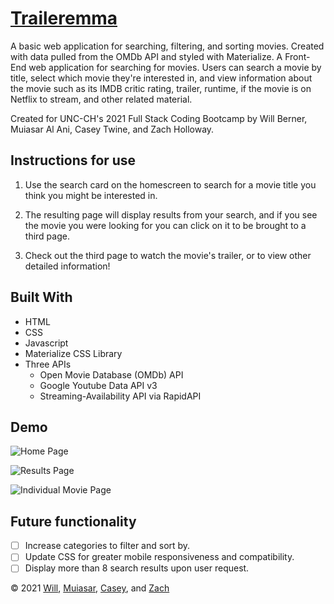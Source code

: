 # [Traileremma](https://willberner.github.io/Bootcamp-Project-1/)

A basic web application for searching, filtering, and sorting movies. Created with data pulled from the OMDb API and styled with Materialize.
A Front-End web application for searching for movies. Users can search a movie by title, select which movie they're interested in, and view information about the movie such as its IMDB critic rating, trailer, runtime, if the movie is on Netflix to stream, and other related material.

Created for UNC-CH's 2021 Full Stack Coding Bootcamp by Will Berner, Muiasar Al Ani, Casey Twine, and Zach Holloway.
## Instructions for use
1. Use the search card on the homescreen to search for a movie title you think you might be interested in.

2. The resulting page will display results from your search, and if you see the movie you were looking for you can click on it to be brought to a third page.

3. Check out the third page to watch the movie's trailer, or to view other detailed information!

## Built With
* HTML
* CSS
* Javascript
* Materialize CSS Library
* Three APIs
  * Open Movie Database (OMDb) API
  * Google Youtube Data API v3
  * Streaming-Availability API via RapidAPI

## Demo

![Home Page](https://user-images.githubusercontent.com/25047954/126427617-47ccc29b-b25d-4905-a9e0-3fce2bd796ca.png)

![Results Page](https://user-images.githubusercontent.com/25047954/126427622-63bf6e71-1aa0-4b34-b2e6-1b1fadf6483f.png)

![Individual Movie Page](https://user-images.githubusercontent.com/25047954/126427669-8c6bb196-9ef8-47ad-ab08-e06ad3e00865.png)

## Future functionality

- [ ] Increase categories to filter and sort by.
- [ ] Update CSS for greater mobile responsiveness and compatibility.
- [ ] Display more than 8 search results upon user request.

&copy; 2021 [Will](https://github.com/WillBerner), [Muiasar](https://github.com/Muiasar-Al-Ani), [Casey](https://github.com/ElusiveSkies), and [Zach](https://github.com/Zach-EE)
